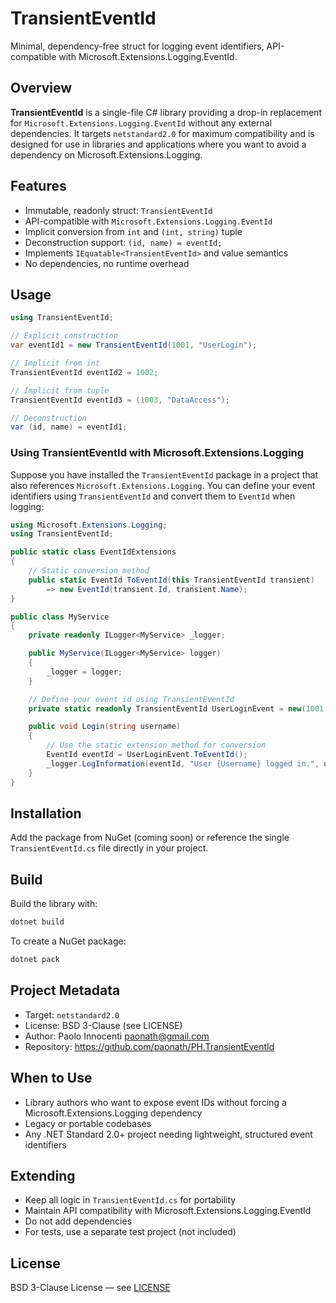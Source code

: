 # TransientEventId

Minimal, dependency-free struct for logging event identifiers, API-compatible with Microsoft.Extensions.Logging.EventId.

## Overview

**TransientEventId** is a single-file C# library providing a drop-in replacement for `Microsoft.Extensions.Logging.EventId` without any external dependencies. It targets `netstandard2.0` for maximum compatibility and is designed for use in libraries and applications where you want to avoid a dependency on Microsoft.Extensions.Logging.

## Features

- Immutable, readonly struct: `TransientEventId`
- API-compatible with `Microsoft.Extensions.Logging.EventId`
- Implicit conversion from `int` and `(int, string)` tuple
- Deconstruction support: `(id, name) = eventId;`
- Implements `IEquatable<TransientEventId>` and value semantics
- No dependencies, no runtime overhead

## Usage

```csharp
using TransientEventId;

// Explicit construction
var eventId1 = new TransientEventId(1001, "UserLogin");

// Implicit from int
TransientEventId eventId2 = 1002;

// Implicit from tuple
TransientEventId eventId3 = (1003, "DataAccess");

// Deconstruction
var (id, name) = eventId1;
```

### Using TransientEventId with Microsoft.Extensions.Logging

Suppose you have installed the `TransientEventId` package in a project that also references `Microsoft.Extensions.Logging`.
You can define your event identifiers using `TransientEventId` and convert them to `EventId` when logging:


```csharp
using Microsoft.Extensions.Logging;
using TransientEventId;

public static class EventIdExtensions
{
    // Static conversion method
    public static EventId ToEventId(this TransientEventId transient)
        => new EventId(transient.Id, transient.Name);
}

public class MyService
{
    private readonly ILogger<MyService> _logger;

    public MyService(ILogger<MyService> logger)
    {
        _logger = logger;
    }

    // Define your event id using TransientEventId
    private static readonly TransientEventId UserLoginEvent = new(1001, "UserLogin");

    public void Login(string username)
    {
        // Use the static extension method for conversion
        EventId eventId = UserLoginEvent.ToEventId();
        _logger.LogInformation(eventId, "User {Username} logged in.", username);
    }
}
```

## Installation

Add the package from NuGet (coming soon) or reference the single `TransientEventId.cs` file directly in your project.

## Build

Build the library with:

```sh
dotnet build
```

To create a NuGet package:

```sh
dotnet pack
```

## Project Metadata

- Target: `netstandard2.0`
- License: BSD 3-Clause (see LICENSE)
- Author: Paolo Innocenti <paonath@gmail.com>
- Repository: https://github.com/paonath/PH.TransientEventId

## When to Use

- Library authors who want to expose event IDs without forcing a Microsoft.Extensions.Logging dependency
- Legacy or portable codebases
- Any .NET Standard 2.0+ project needing lightweight, structured event identifiers

## Extending

- Keep all logic in `TransientEventId.cs` for portability
- Maintain API compatibility with Microsoft.Extensions.Logging.EventId
- Do not add dependencies
- For tests, use a separate test project (not included)

## License

BSD 3-Clause License — see [LICENSE](LICENSE)